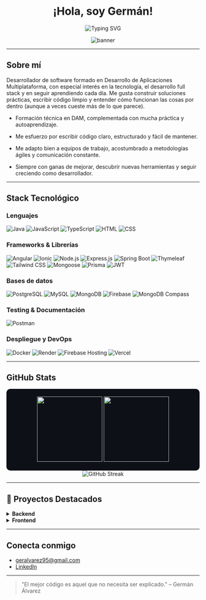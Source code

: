 <h1 align="center">¡Hola, soy Germán! </h1>

<p align="center">
  <img src="https://readme-typing-svg.herokuapp.com?font=Fira+Code&size=22&pause=1000&color=00C2CB&width=600&center=true&vCenter=true&lines=Desarrollador+de+software;Apasionado+por+la+tecnolog%C3%ADa+y+la+innovaci%C3%B3n;Siempre+aprendiendo%2C+siempre+construyendo" alt="Typing SVG" />
</p>

<p align="center">
  <img src="https://github.com/gerysx/gerysx/assets/banner-profesional-github.gif" alt="banner"/>
</p>

---

##  Sobre mí

Desarrollador de software formado en Desarrollo de Aplicaciones Multiplataforma, con especial interés en la tecnología, el desarrollo full stack y en seguir aprendiendo cada día. Me gusta construir soluciones prácticas, escribir código limpio y entender cómo funcionan las cosas por dentro (aunque a veces cueste más de lo que parece).

- Formación técnica en DAM, complementada con mucha práctica y autoaprendizaje.

- Me esfuerzo por escribir código claro, estructurado y fácil de mantener.

- Me adapto bien a equipos de trabajo, acostumbrado a metodologías ágiles y comunicación constante.

- Siempre con ganas de mejorar, descubrir nuevas herramientas y seguir creciendo como desarrollador. 

---

## Stack Tecnológico

### Lenguajes
![Java](https://img.shields.io/badge/Java-007396?style=for-the-badge&logo=java&logoColor=white)
![JavaScript](https://img.shields.io/badge/JavaScript-F7DF1E?style=for-the-badge&logo=javascript&logoColor=black)
![TypeScript](https://img.shields.io/badge/TypeScript-3178C6?style=for-the-badge&logo=typescript&logoColor=white)
![HTML](https://img.shields.io/badge/HTML5-E34F26?style=for-the-badge&logo=html5&logoColor=white)
![CSS](https://img.shields.io/badge/CSS3-1572B6?style=for-the-badge&logo=css3&logoColor=white)

### Frameworks & Librerías
![Angular](https://img.shields.io/badge/Angular-DD0031?style=for-the-badge&logo=angular&logoColor=white)
![Ionic](https://img.shields.io/badge/Ionic-3880FF?style=for-the-badge&logo=ionic&logoColor=white)
![Node.js](https://img.shields.io/badge/Node.js-339933?style=for-the-badge&logo=nodedotjs&logoColor=white)
![Express.js](https://img.shields.io/badge/Express.js-000000?style=for-the-badge&logo=express&logoColor=white)
![Spring Boot](https://img.shields.io/badge/Spring%20Boot-6DB33F?style=for-the-badge&logo=spring-boot&logoColor=white)
![Thymeleaf](https://img.shields.io/badge/Thymeleaf-005F0F?style=for-the-badge&logo=thymeleaf&logoColor=white)
![Tailwind CSS](https://img.shields.io/badge/TailwindCSS-06B6D4?style=for-the-badge&logo=tailwindcss&logoColor=white)
![Mongoose](https://img.shields.io/badge/Mongoose-880000?style=for-the-badge&logo=mongoose&logoColor=white)
![Prisma](https://img.shields.io/badge/Prisma-2D3748?style=for-the-badge&logo=prisma&logoColor=white)
![JWT](https://img.shields.io/badge/JWT-000000?style=for-the-badge&logo=JSON%20web%20tokens&logoColor=white)

###  Bases de datos
![PostgreSQL](https://img.shields.io/badge/PostgreSQL-316192?style=for-the-badge&logo=postgresql&logoColor=white)
![MySQL](https://img.shields.io/badge/MySQL-4479A1?style=for-the-badge&logo=mysql&logoColor=white)
![MongoDB](https://img.shields.io/badge/MongoDB-47A248?style=for-the-badge&logo=mongodb&logoColor=white)
![Firebase](https://img.shields.io/badge/Firebase-FFCA28?style=for-the-badge&logo=firebase&logoColor=black)
![MongoDB Compass](https://img.shields.io/badge/MongoDB%20Compass-4DB33D?style=for-the-badge&logo=mongodb&logoColor=white)

### Testing & Documentación
![Postman](https://img.shields.io/badge/Postman-FF6C37?style=for-the-badge&logo=postman&logoColor=white)

### Despliegue y DevOps
![Docker](https://img.shields.io/badge/Docker-2496ED?style=for-the-badge&logo=docker&logoColor=white)
![Render](https://img.shields.io/badge/Render-46E3B7?style=for-the-badge&logo=render&logoColor=white)
![Firebase Hosting](https://img.shields.io/badge/Firebase%20Hosting-FFCA28?style=for-the-badge&logo=firebase&logoColor=black)
![Vercel](https://img.shields.io/badge/Vercel-000000?style=for-the-badge&logo=vercel&logoColor=white)



---


##  GitHub Stats

<div align="center" style="background-color:#0d1117;padding:20px;border-radius:10px">
  <img height="170" src="https://github-readme-stats.vercel.app/api?username=gerysx&show_icons=true&theme=tokyonight&hide_border=true&count_private=true" />
  <img height="170" src="https://github-readme-stats.vercel.app/api/top-langs/?username=gerysx&layout=compact&theme=tokyonight&hide_border=true" />
</div>

<div align="center">
  <img src="https://streak-stats.demolab.com?user=gerysx&theme=tokyonight&hide_border=true" alt="GitHub Streak" />
</div>

---

## 🚀 Proyectos Destacados

<details>
  <summary><strong> Backend</strong></summary>

| Proyecto | Tecnologías | Descripción |
|----------|-------------|-------------|
| [ERP Node Ventas](https://github.com/gerysx/erp-node-ventas) | Node.js · Express · PostgreSQL · JWT | Backend de un sistema ERP con roles, autenticación, gestión de productos y clientes, y generación de facturas |
| [API REST Libros](https://github.com/gerysx/rest-api-node-mongo-docker) | Node.js · Express · MongoDB · Mongoose · Docker | API RESTful para gestión de libros con operaciones CRUD completas, MongoDB como base de datos y contenedores Docker para despliegue local |
| [API Auth JWT](https://github.com/gerysx/node-auth-jwt-api-rest-typescript) | Node.js · Express · TypeScript · Prisma · PostgreSQL · JWT | API REST con autenticación JWT, hasheo de contraseñas, Prisma ORM y PostgreSQL |
| [ERP JPA Hibernate](https://github.com/gerysx/Jpa-Hibernate) | Java · Spring Boot · JPA · Hibernate | Backend con ORM JPA/Hibernate para gestión de ventas y entidades relacionadas en Java |
| [CRUD MVC Form](https://github.com/gerysx/crud-mvc-form) | Java · Spring Boot · Thymeleaf | CRUD completo usando el patrón MVC, plantillas Thymeleaf y validación de formularios en Java |

</details>

<details>
  <summary><strong> Frontend</strong></summary>

| Proyecto | Tecnologías | Descripción |
|----------|-------------|-------------|
| [ERP Ventas Frontend](https://github.com/gerysx/erp-ventas-frontend) | Angular · Bootstrap | Panel administrativo para un ERP de ventas con rutas protegidas, roles y conexión a API REST |
| [App de Gestión Híbrida](https://github.com/gerysx/product-admin/) | Ionic · Firebase · Tailwind | App móvil multiplataforma con autenticación, estadísticas y gestión de productos con CRUD visual |
| [Contactos Angular](https://github.com/gerysx/contacts-angular) | Angular · Bootstrap | App para gestionar contactos con operaciones CRUD conectada a un backend REST |
| [E-commerce Spring](https://github.com/gerysx/spring-ecommerce) | HTML · CSS · Thymeleaf · Spring Boot | Frontend de un e-commerce básico construido con plantillas Thymeleaf conectadas al backend |

</details>


---

##  Conecta conmigo

-  geralvarez95@gmail.com  
-  [LinkedIn](https://www.linkedin.com/in/germanalvarezgonzalez/)

---

> "El mejor código es aquel que no necesita ser explicado." – Germán Álvarez
